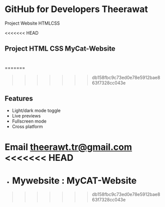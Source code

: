 # GitHub for Developers Theerawat
Project Website HTMLCSS

<<<<<<< HEAD
## Project HTML CSS MyCat-Website
#
=======

>>>>>>> db158fbc9c73ed0e78e5912bae863f7328cc043e
## Features

- Light/dark mode toggle
- Live previews
- Fullscreen mode
- Cross platform

Email theerawt.tr@gmail.com
<<<<<<< HEAD
=======

- # Mywebsite : MyCAT-Website

>>>>>>> db158fbc9c73ed0e78e5912bae863f7328cc043e
